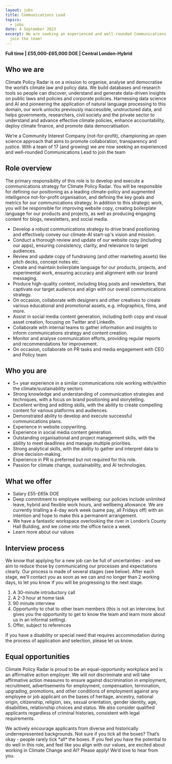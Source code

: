 ```yaml
---
layout: jobs
title: Communications Lead
topics:
  - jobs
date: 4 September 2023
excerpt: We are seeking an experienced and well-rounded Communications Lead to
  join the team!
---
```

**Full time | £55,000-£65,000 DOE | Central London-Hybrid**

## Who we are

C﻿limate Policy Radar is on a mission to organise, analyse and democratise the world’s climate law and policy data. We build databases and research tools so people can discover, understand and generate data-driven insights on public laws and policies and corporate policies. Harnessing data science and AI and pioneering the application of natural language processing to this domain, our work unlocks previously inaccessible, unstructured data, and helps governments, researchers, civil society and the private sector to understand and advance effective climate policies, enhance accountability, deploy climate finance, and promote data democratisation.

We’re a Community Interest Company (not-for-profit), championing an open science approach that aims to promote collaboration, transparency and justice. With a team of 17 (and growing) we are now seeking an experienced and well-rounded Communications Lead to join the team

## Role overview

The primary responsibility of this role is to develop and execute a communications strategy for Climate Policy Radar. You will be responsible for defining our positioning as a leading climate-policy and augmented intelligence not-for-profit organisation, and defining the key goals and metrics for our communications strategy. In addition to this strategic work, you will be responsible for improving website copy, creating boilerplate language for our products and projects, as well as producing engaging content for blogs, newsletters, and social media.

* Develop a robust communications strategy to drive brand positioning and effectively convey our climate-AI start-up's vision and mission.
* Conduct a thorough review and update of our website copy (including our apps), ensuring consistency, clarity, and relevance to target audiences. 
* Review and update copy of fundraising (and other marketing assets) like pitch decks, concept notes etc.
* Create and maintain boilerplate language for our products, projects, and experimental work, ensuring accuracy and alignment with our brand messaging.
* Produce high-quality content, including blog posts and newsletters, that captivate our target audience and align with our overall communications strategy.
* On occasion, collaborate with designers and other creatives to create various educational and promotional assets, e.g. infographics, films, and more. 
* Assist in social media content generation, including both copy and visual asset creation, focusing on Twitter and LinkedIn.
* Collaborate with internal teams to gather information and insights to inform communications strategy and content creation.
* Monitor and analyse communication efforts, providing regular reports and recommendations for improvement.
* On occasion, collaborate on PR tasks and media engagement with CEO and Policy team 

## Who you are

* 5+ year experience in a similar communications role working with/within the climate/sustainability sectors
* Strong knowledge and understanding of communication strategies and techniques, with a focus on brand positioning and storytelling.
* Excellent writing and editing skills, with the ability to create compelling content for various platforms and audiences.
* Demonstrated ability to develop and execute successful communications plans.
* Experience in website copywriting.
* Experience in social media content generation.
* Outstanding organisational and project management skills, with the ability to meet deadlines and manage multiple priorities.
* Strong analytical skills, with the ability to gather and interpret data to drive decision-making.
* Experience in PR is preferred but not required for this role.
* Passion for climate change, sustainability, and AI technologies.

## What we offer

* Salary £55-£65k DOE
* Deep commitment to employee wellbeing: our policies include unlimited leave, hybrid and flexible work hours, and wellbeing allowance. We are currently trialling a 4-day work week (same pay, all Fridays off) with an intention and hope to make this a permanent arrangement. 
* We have a fantastic workspace overlooking the river in London’s County Hall Building, and we come into the office twice a week. 
* Learn more about our values﻿

## Interview process

We know that applying for a new job can be full of uncertainties - and we aim to reduce those by communicating our processes and expectations clearly. Our process is made of several stages (see below). After each stage, we’ll contact you as soon as we can and no longer than 2 working days, to let you know if you will be progressing to the next stage. 

1. A 30-minute introductory call 
2. A 2-3 hour at home task
3. 90 minute interview 
4. Opportunity to chat to other team members (this is not an interview, but gives you the opportunity to get to know the team and learn more about us in an informal setting).  
5. Offer, subject to references

If you have a disability or special need that requires accommodation during the process of application and selection, please let us know. 

## Equal opportunities

Climate Policy Radar is proud to be an equal-opportunity workplace and is an affirmative action employer. We will not discriminate and will take affirmative action measures to ensure against discrimination in employment, recruitment, advertisements for employment, compensation, termination, upgrading, promotions, and other conditions of employment against any employee or job applicant on the bases of heritage, ancestry, national origin, citizenship, religion, sex, sexual orientation, gender identity, age, disabilities, relationship choices and status. We also consider qualified applicants regardless of criminal histories, consistent with legal requirements. 

We actively encourage applicants from diverse and historically underrepresented backgrounds. Not sure if you tick all the boxes? That’s okay - people rarely tick \*all\* the boxes. If you feel you have the potential to do well in this role, and feel like you align with our values, are excited about working in Climate Change and AI? Please apply! We’d love to hear from you.